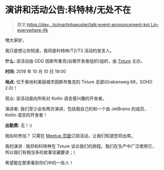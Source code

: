 # 演讲和活动公告:科特林/无处不在

> 原文:[https://dev . to/martinhaeusler/talk-event-announcement-kot Lin-everywhere-ifk](https://dev.to/martinhaeusler/talk-event-announcement-kotlin-everywhere-ifk)

嘿大家好，

我只是想让你知道，我将是科特林/T2/T3 活动的发言人。

**什么:**
该活动由 GDG 因斯布鲁克(谷歌开发者组织)组织，由 [Txture](https://txture.io) 主办。

**时间:**
2019 年 10 月 10 日 19:00

**地点:**
位于奥地利美丽城市因斯布鲁克的 Txture 总部(Grabenweg 68，SOHO 2.0)！

观众:
该活动面向所有对 Kotlin 语言感兴趣的开发者。

演讲者:
我们至少会有两次演讲，包括我自己的和一个由 JetBrains 的成员，Kotlin 语言的开发者！

**出勤费:**
无！:)

我如何参加？
只需在 [Meetup 页面](https://www.meetup.com/de-DE/GDG-Innsbruck/events/264345418)订阅活动，让我们知道您将出席。

我的演讲 :
我将和科特林在 Txture 谈论我们的旅程。我们在生产中广泛使用它，所以我们有相当多的故事宝藏要讲；)

希望能在那里看到你们中的一些人！